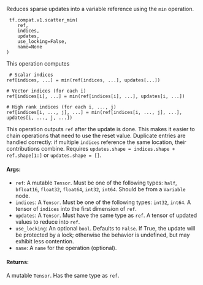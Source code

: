 Reduces sparse updates into a variable reference using the `min` operation.

```
 tf.compat.v1.scatter_min(
    ref,
    indices,
    updates,
    use_locking=False,
    name=None
)
```
This operation computes

```
 # Scalar indices
ref[indices, ...] = min(ref[indices, ...], updates[...])

# Vector indices (for each i)
ref[indices[i], ...] = min(ref[indices[i], ...], updates[i, ...])

# High rank indices (for each i, ..., j)
ref[indices[i, ..., j], ...] = min(ref[indices[i, ..., j], ...],
updates[i, ..., j, ...])
```
This operation outputs `ref` after the update is done. This makes it easier to chain operations that need to use the reset value.
Duplicate entries are handled correctly: if multiple `indices` reference the same location, their contributions combine.
Requires `updates.shape = indices.shape + ref.shape[1:]` or `updates.shape = []`.
#### Args:
- `ref`: A mutable `Tensor`. Must be one of the following types: `half`, `bfloat16`, `float32`, `float64`, `int32`, `int64`. Should be from a `Variable` node.
- `indices`: A `Tensor`. Must be one of the following types: `int32`, `int64`. A tensor of `indices` into the first dimension of `ref`.
- `updates`: A `Tensor`. Must have the same type as `ref`. A tensor of updated values to reduce into `ref`.
- `use_locking`: An optional `bool`. Defaults to `False`. If True, the update will be protected by a lock; otherwise the behavior is undefined, but may exhibit less contention.
- `name`: A `name` for the operation (optional).
#### Returns:
A mutable `Tensor`. Has the same type as `ref`.
